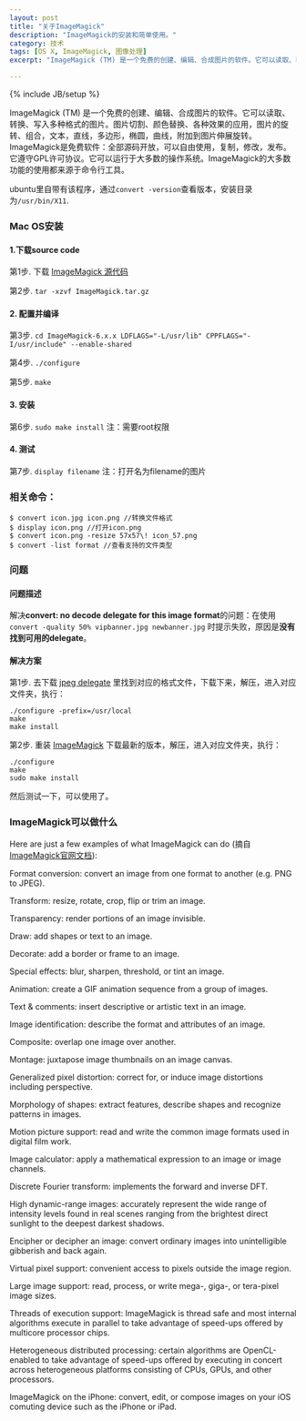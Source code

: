 ```yaml
---
layout: post
title: "关于ImageMagick"
description: "ImageMagick的安装和简单使用。"
category: 技术
tags: [OS X, ImageMagick, 图像处理]
excerpt: "ImageMagick (TM) 是一个免费的创建、编辑、合成图片的软件。它可以读取、转换、写入多种格式的图片。它可以读取、转换、写入多种格式的图片。图片切割、颜色替换、各种效果的应用，图片的旋转、组合，文本，直线，多边形，椭圆，曲线，附加到图片伸展旋转。ImageMagick是免费软件：全部源码开放，可以自由使用，复制，修改，发布。它遵守GPL许可协议。"

---
```

{% include JB/setup %}

ImageMagick (TM) 是一个免费的创建、编辑、合成图片的软件。它可以读取、转换、写入多种格式的图片。图片切割、颜色替换、各种效果的应用，图片的旋转、组合，文本，直线，多边形，椭圆，曲线，附加到图片伸展旋转。ImageMagick是免费软件：全部源码开放，可以自由使用，复制，修改，发布。它遵守GPL许可协议。它可以运行于大多数的操作系统。ImageMagick的大多数功能的使用都来源于命令行工具。

ubuntu里自带有该程序，通过`convert -version`查看版本，安装目录为`/usr/bin/X11`.

### Mac OS安装

#### 1.下载source code

第1步. 下载 [ImageMagick 源代码](http://www.imagemagick.com.cn/download.html)

第2步. `tar -xzvf ImageMagick.tar.gz`

#### 2. 配置并编译

第3步. `cd ImageMagick-6.x.x LDFLAGS="-L/usr/lib" CPPFLAGS="-I/usr/include" --enable-shared`

第4步. `./configure`

第5步. `make`

#### 3. 安装

第6步. `sudo make install`   注：需要root权限

#### 4. 测试

第7步. `display filename`  注：打开名为filename的图片

### 相关命令：

	$ convert icon.jpg icon.png //转换文件格式
	$ display icon.png //打开icon.png
	$ convert icon.png -resize 57x57\! icon_57.png
	$ convert -list format //查看支持的文件类型

### 问题

#### 问题描述

解决**convert: no decode delegate for this image format**的问题：在使用 `convert -quality 50% vipbanner.jpg newbanner.jpg` 时提示失败，原因是**没有找到可用的delegate**。

#### 解决方案

第1步. 去下载 [jpeg delegate](http://www.imagemagick.org/download/delegates/)
 里找到对应的格式文件，下载下来，解压，进入对应文件夹，执行：

	./configure -prefix=/usr/local
	make
	make install

第2步. 重装 [ImageMagick](http://www.imagemagick.org/download/) 下载最新的版本，解压，进入对应文件夹，执行：

	./configure
	make
	sudo make install

然后测试一下，可以使用了。

### ImageMagick可以做什么

Here are just a few examples of what ImageMagick can do (摘自[ImageMagick官网文档](http://www.imagemagick.org/script/index.php)):

Format conversion: convert an image from one format to another (e.g. PNG to JPEG).

Transform: resize, rotate, crop, flip or trim an image.

Transparency: render portions of an image invisible.

Draw: add shapes or text to an image.

Decorate: add a border or frame to an image.

Special effects: blur, sharpen, threshold, or tint an image.

Animation: create a GIF animation sequence from a group of images.

Text & comments: insert descriptive or artistic text in an image.

Image identification: describe the format and attributes of an image.

Composite: overlap one image over another.

Montage: juxtapose image thumbnails on an image canvas.

Generalized pixel distortion: correct for, or induce image distortions including perspective.

Morphology of shapes: extract features, describe shapes and recognize patterns in images.

Motion picture support: read and write the common image formats used in digital film work.

Image calculator: apply a mathematical expression to an image or image channels.

Discrete Fourier transform: implements the forward and inverse DFT.

High dynamic-range images: accurately represent the wide range of intensity levels found in real scenes ranging from the brightest direct sunlight to the deepest darkest shadows.

Encipher or decipher an image: convert ordinary images into unintelligible gibberish and back again.

Virtual pixel support: convenient access to pixels outside the image region.

Large image support: read, process, or write mega-, giga-, or tera-pixel image sizes.

Threads of execution support: ImageMagick is thread safe and most internal algorithms execute in parallel to take advantage of speed-ups offered by multicore processor chips.

Heterogeneous distributed processing: certain algorithms are OpenCL-enabled to take advantage of speed-ups offered by executing in concert across heterogeneous platforms consisting of CPUs, GPUs, and other processors.

ImageMagick on the iPhone: convert, edit, or compose images on your iOS comuting device such as the iPhone or iPad.
